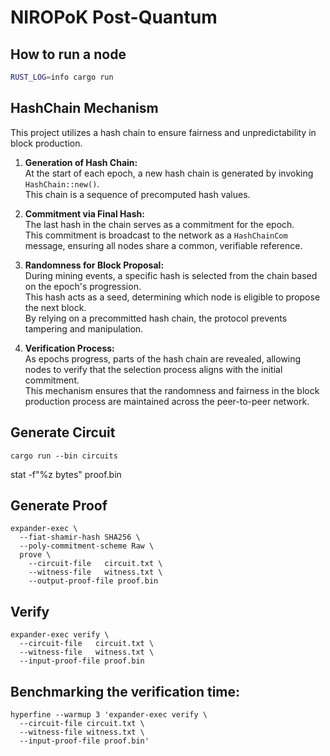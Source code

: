 # NIROPoK Post-Quantum

## How to run a node

```bash
RUST_LOG=info cargo run
```

## HashChain Mechanism

This project utilizes a hash chain to ensure fairness and unpredictability in block production.

1. **Generation of Hash Chain:**  
   At the start of each epoch, a new hash chain is generated by invoking `HashChain::new()`.  
   This chain is a sequence of precomputed hash values.

2. **Commitment via Final Hash:**  
   The last hash in the chain serves as a commitment for the epoch.  
   This commitment is broadcast to the network as a `HashChainCom` message, ensuring all nodes share a common, verifiable reference.

3. **Randomness for Block Proposal:**  
   During mining events, a specific hash is selected from the chain based on the epoch's progression.  
   This hash acts as a seed, determining which node is eligible to propose the next block.  
   By relying on a precommitted hash chain, the protocol prevents tampering and manipulation.

4. **Verification Process:**  
   As epochs progress, parts of the hash chain are revealed, allowing nodes to verify that the selection process aligns with the initial commitment.  
   This mechanism ensures that the randomness and fairness in the block production process are maintained across the peer-to-peer network.

## Generate Circuit
```
cargo run --bin circuits
```

stat -f"%z bytes" proof.bin

## Generate Proof

```
expander-exec \
  --fiat-shamir-hash SHA256 \
  --poly-commitment-scheme Raw \
  prove \
    --circuit-file   circuit.txt \
    --witness-file   witness.txt \
    --output-proof-file proof.bin
```


## Verify
```
expander-exec verify \
  --circuit-file   circuit.txt \
  --witness-file   witness.txt \
  --input-proof-file proof.bin
```

## Benchmarking the verification time:
```
hyperfine --warmup 3 'expander-exec verify \
  --circuit-file circuit.txt \
  --witness-file witness.txt \
  --input-proof-file proof.bin'
```